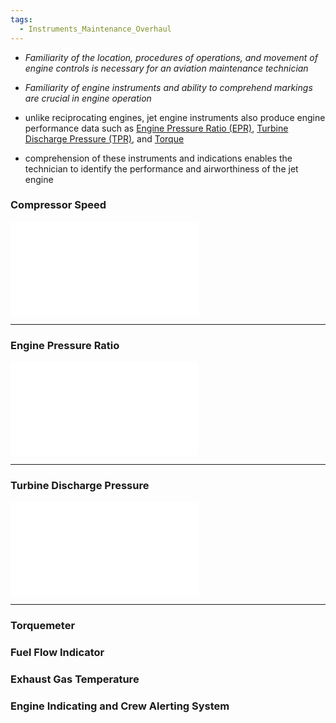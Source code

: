 ```yaml
---
tags:
  - Instruments_Maintenance_Overhaul
---
```

- *Familiarity of the location, procedures of operations, and movement of engine controls is necessary for an aviation maintenance technician*
- *Familiarity of engine instruments and ability to comprehend markings are crucial in engine operation*

- unlike reciprocating engines, jet engine instruments also produce engine performance data such as [Engine Pressure Ratio (EPR)](./Engine%20Pressure%20Ratio%20(EPR).md), [Turbine Discharge Pressure (TPR)](./Turbine%20Discharge%20Pressure%20(TPR).md), and [Torque](./Torque.md)
- comprehension of these instruments and indications enables the technician to identify the performance and airworthiness of the jet engine

### Compressor Speed
![Compressor Speed](./Compressor%20Speed.md)

---
### Engine Pressure Ratio
![Engine Pressure Ratio (EPR)](./Engine%20Pressure%20Ratio%20(EPR).md)

---
### Turbine Discharge Pressure
![Turbine Discharge Pressure (TPR)](./Turbine%20Discharge%20Pressure%20(TPR).md)

---
### Torquemeter
### Fuel Flow Indicator
### Exhaust Gas Temperature
### Engine Indicating and Crew Alerting System